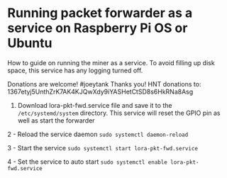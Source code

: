 # Running packet forwarder as a service on Raspberry Pi OS or Ubuntu
How to guide on running the miner as a service.
To avoid filling up disk space, this service has any logging turned off.


Donations are welcome! 
#joeytank Thanks you!
HNT donations to: 1367etyj5UnthZrK7AK4KJQwXdy9iYASHetCtSD8s6HkRNa8Asg

1. Download lora-pkt-fwd.service file and save it to the `/etc/systemd/system` directory. This service will reset the GPIO pin as well as start the forwarder

2 - Reload the service daemon
`sudo systemctl daemon-reload`

3 - Start the service
`sudo systemctl start lora-pkt-fwd.service`

4 - Set the service to auto start
`sudo systemctl enable lora-pkt-fwd.service`



